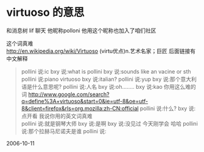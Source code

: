 # virtuoso 的意思

和消息树 lif 聊天
他昵称polloni
他用这个昵称也加入了咱们社区

这个词真难  
http://en.wikipedia.org/wiki/Virtuoso
(virtu优点)n.艺术名家；巨匠
后面链接有中文解释
                                                                                                                                        
> pollini 说:ic
> bxy 说:what is pollini
> bxy 说:sounds like an vacine or sth  
> pollini 说:piano virtuoso
> bxy 说:italian?
> pollini 说:yup
> bxy 说:那个意大利语是什么意思呢? 
> pollini 说:人名
> bxy 说:oh........
> bxy 说:kao 你用这么难的词 http://www.google.com/search?q=define%3A+virtuoso&start=0&ie=utf-8&oe=utf-8&client=firefox&rls=org.mozilla:zh-CN:official
> pollini 说:什么?
> bxy 说:点开看 我说你用的英文词真难  
> pollini 说:就是钢琴大师
> bxy 说:是啊 
> bxy 说:没见过 今天刚学会 哈哈
> pollini 说:那个拉赫马尼诺夫是谁
> pollini 说:



2006-10-11